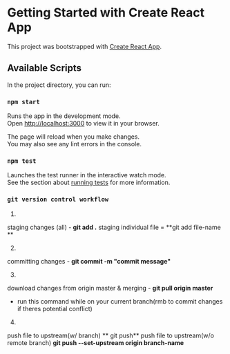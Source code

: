 # Getting Started with Create React App

This project was bootstrapped with [Create React App](https://github.com/facebook/create-react-app).

## Available Scripts

In the project directory, you can run:

### `npm start`

Runs the app in the development mode.\
Open [http://localhost:3000](http://localhost:3000) to view it in your browser.

The page will reload when you make changes.\
You may also see any lint errors in the console.

### `npm test`

Launches the test runner in the interactive watch mode.\
See the section about [running tests](https://facebook.github.io/create-react-app/docs/running-tests) for more information.


### `git version control workflow`

1. 
staging changes (all) - **git add .** 
staging individual file = **git add file-name **

2. 
committing changes - **git commit -m "commit message"**

3. 
download changes from origin master & merging - **git pull origin master**
- run this command while on your current branch(rmb to commit changes if theres potential conflict)

4. 
push file to upstream(w/ branch) ** git push**
push file to upstream(w/o remote branch) **git push --set-upstream origin branch-name**

